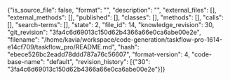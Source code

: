 {"is_source_file": false, "format": "", "description": "", "external_files": [], "external_methods": [], "published": [], "classes": [], "methods": [], "calls": [], "search-terms": [], "state": 2, "file_id": 14, "knowledge_revision": 30, "git_revision": "3fa4c6d69013c150d62b4366a66e0ca6abe00e2e", "filename": "/home/kavia/workspace/code-generation/taskflow-pro-1614-e14cf709/taskflow_pro/README.md", "hash": "ebece526bc2eadd78ddd787a76c56607", "format-version": 4, "code-base-name": "default", "revision_history": [{"30": "3fa4c6d69013c150d62b4366a66e0ca6abe00e2e"}]}
